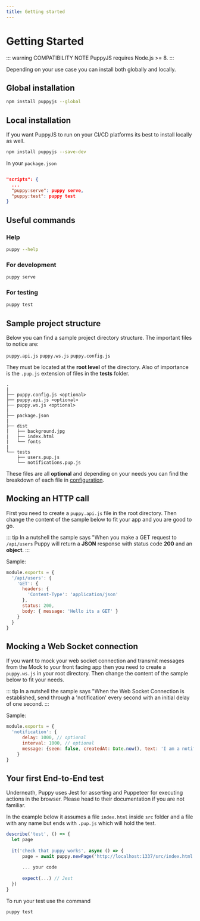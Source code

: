 ```yaml
---
title: Getting started
---
```


# Getting Started
  
::: warning COMPATIBILITY NOTE
PuppyJS requires Node.js >= 8.
:::

Depending on your use case you can install both globally and locally.

## Global installation

```bash
npm install puppyjs --global
```

## Local installation

If you want PuppyJS to run on your CI/CD platforms its best to install locally as well.

```bash
npm install puppyjs --save-dev
```

In your `package.json`

```json

"scripts": {
  ...
  "puppy:serve": puppy serve,
  "puppy:test": puppy test
}
```

## Useful commands

### Help
```bash
puppy --help
```

### For development
```bash
puppy serve
```

### For testing
```bash
puppy test
```

## Sample project structure

Below you can find a sample project directory structure. The important files to notice are:

`puppy.api.js`
`puppy.ws.js` 
`puppy.config.js`

They must be located at the **root level** of the directory. Also of importance is the `.pup.js` extension of files in the **tests** folder.

```
.
|
├── puppy.config.js <optional>
├── puppy.api.js <optional>
├── puppy.ws.js <optional>
|
├── package.json
|
├── dist
|   ├── background.jpg
|   ├── index.html
|   └── fonts
|
└── tests
    ├── users.pup.js
    └── notifications.pup.js
```

These files are all **optional** and depending on your needs you can find the breakdown of each file in [configuration](./configuration.md).

## Mocking an HTTP call

First you need to create a `puppy.api.js` file in the root directory. Then change the content of the sample below to fit your app and you are good to go. 

::: tip
In a nutshell the sample says "When you make a GET request to `/api/users` Puppy will return a **JSON** response with status code **200** and an **object**.
:::

Sample:

```javascript
module.exports = {
  '/api/users': {
    'GET': {
      headers: {
        'Content-Type': 'application/json'
      },
      status: 200,
      body: { message: 'Hello its a GET' }
    }
  }
}
```

## Mocking a Web Socket connection

If you want to mock your web socket connection and transmit messages from the Mock to your front facing app then you need to create a `puppy.ws.js` in your root directory. Then change the content of the sample below to fit your needs.

::: tip
In a nutshell the sample says "When the Web Socket Connection is established, send through a 'notification' every second with an initial delay of one second.
::: 

Sample:

```javascript
module.exports = {
  'notification': {
      delay: 1000, // optional
      interval: 1000, // optional
      message: {seen: false, createdAt: Date.now(), text: 'I am a notification'}
    }
}
```

## Your first End-to-End test

Underneath, Puppy uses Jest for asserting and Puppeteer for executing actions in the browser. Please head to their documentation if you are not familiar.

In the example below it assumes a file `index.html` inside `src` folder and a file with any name but ends with `.pup.js` which will hold the test.

```javascript
describe('test', () => {
  let page
  
  it('check that puppy works', async () => {
      page = await puppy.newPage('http://localhost:1337/src/index.html') // page instance is a puppeteer page instance
      
      ... your code
      
      expect(...) // Jest
  })
}
``` 

To run your test use the command

```sh
puppy test
```